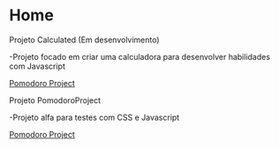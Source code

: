 # Home

Projeto Calculated (Em desenvolvimento)

-Projeto focado em criar uma calculadora para desenvolver habilidades com Javascript

<a href="https://proclamus.github.io/Calculated/calculated.html">Pomodoro Project</a>

Projeto PomodoroProject

-Projeto alfa para testes com CSS e Javascript

<a href="https://proclamus.github.io/PomodoroProject/">Pomodoro Project</a>
